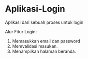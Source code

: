 # Aplikasi-Login
Aplikasi dari sebuah proses untuk login

Alur Fitur Login:
1. Memasukkan email dan password
2. Memvalidasi masukan.
3. Menampilkan halaman beranda.

